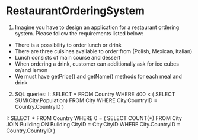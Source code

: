 # RestaurantOrderingSystem

1. Imagine you have to design an application for a restaurant ordering system. Please follow the requirements listed below:
- There is a possibility to order lunch or drink
- There are three cuisines available to order from (Polish, Mexican, Italian)
- Lunch consists of main course and dessert
- When ordering a drink, customer can additionally ask for ice cubes or/and lemon
- We must have getPrice() and getName() methods for each meal and drink

2. SQL queries:
I:	SELECT * FROM Country WHERE 400 < ( 
            SELECT SUM(City.Population) 
            FROM City 
            WHERE City.CountryID = Country.CountryID
            )

I:	SELECT * FROM Country WHERE 0 = (
    		SELECT COUNT(*)
    		FROM City  
        	JOIN Building ON Building.CityID = City.CityID
    		WHERE City.CountryID = Country.CountryID
    		)
